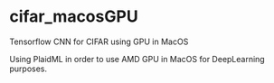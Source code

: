 # cifar_macosGPU
Tensorflow CNN for CIFAR using GPU in MacOS

Using PlaidML in order to use AMD GPU in MacOS for DeepLearning purposes.
